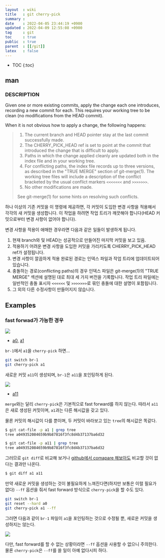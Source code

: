 ```yaml
---
layout  : wiki
title   : git cherry-pick
summary : 
date    : 2022-04-05 23:44:19 +0900
updated : 2022-04-09 12:55:08 +0900
tag     : git
toc     : true
public  : true
parent  : [[/git]]
latex   : false
---
```

* TOC
{:toc}

## man

### DESCRIPTION

>
Given one or more existing commits, apply the change each one introduces, recording a new commit for each. This requires your working tree to be clean (no modifications from the HEAD commit).
>
When it is not obvious how to apply a change, the following happens:
>
> 1. The current branch and HEAD pointer stay at the last commit successfully made.
> 2. The CHERRY_PICK_HEAD ref is set to point at the commit that introduced the change that is difficult to apply.
> 3. Paths in which the change applied cleanly are updated both in the index file and in your working tree.
> 4. For conflicting paths, the index file records up to three versions, as described in the "TRUE MERGE" section of git-merge(1). The working tree files will include a description of the conflict bracketed by the usual conflict markers `<<<<<<<` and `>>>>>>>`.
> 5. No other modifications are made.
>
> See git-merge(1) for some hints on resolving such conflicts.

하나 이상의 기존 커밋을 이 명령에 제공하면, 각 커밋이 도입한 변경 사항을 적용해서 각각의 새 커밋을 생성합니다. 이 작업을 하려면 작업 트리가 깨끗해야 합니다(HEAD 커밋으로부터 변경 사항이 없어야 합니다).

변경 사항을 적용이 애매한 경우라면 다음과 같은 일들이 발생하게 됩니다.

1. 현재 branch와 및 HEAD는 성공적으로 만들어진 마지막 커밋을 보고 있음.
2. 적용하기 어려운 변경 사항을 도입한 커밋을 가리키도록 CHERRY_PICK_HEAD ref가 설정됩니다.
3. 변경 사항이 깔끔하게 적용 완료된 경로는 인덱스 파일과 작업 트리에 업데이트되어 있습니다.
4. 충돌하는 경로(conflicting paths)의 경우 인덱스 파일은 git-merge(1)의 "TRUE MERGE" 섹션에 설명된 대로 최대 세 가지 버전을 기록합니다. 작업 트리 파일에는 일반적인 충돌 표시자 `<<<<<<` 및 `>>>>>>>`로 묶인 충돌에 대한 설명이 포함됩니다.
5. 그 외의 다른 수정사항이 만들어지지 않습니다.

## Examples

### fast forwad가 가능한 경우

![]( ./exam-00.svg)

- [a0]( https://github.com/johngrib/git-examples/commit/2601ac167a5b7f9ce8ebe8e9daa49c3aa1743510 ), [a1]( https://github.com/johngrib/git-examples/commit/11b3a50e929289ff2caa3a4c3ecef57bf890454c )

`br-1`에서 `a1`을 `cherry-pick` 하면...

```bash
git switch br-1
git cherry-pick a1
```

새로운 커밋 `a11`이 생성되며, `br-1`은 `a11`을 포인팅하게 된다.

![]( ./exam-01.svg)

- [a11]( https://github.com/johngrib/git-examples/commit/f3bde6a17dc094034fbe24327596f928d163d956 )

`merge`와는 달리 `cherry-pick`은 기본적으로 fast forward를 하지 않는다.
따라서 `a11`은 새로 생성된 커밋이며, `a1`과는 다른 해시값을 갖고 있다.

물론 커밋의 해시값이 다를 뿐이며, 두 커밋이 바라보고 있는 `tree`의 해시값은 똑같다.

```bash
$ git cat-file -p a1 | grep tree
tree a049352084659b9b87816f3fc8d4b37137ba6d32

$ git cat-file -p a11 | grep tree
tree a049352084659b9b87816f3fc8d4b37137ba6d32
```

그러므로 `git diff`로 비교해 보거나 [github에서 comapare 해보아도]( https://github.com/johngrib/git-examples/compare/f3bde6a..11b3a50 ) 비교할 것이 없다는 결과만 나온다.

```bash
$ git diff a1 a11

```

만약 새로운 커밋을 생성하는 것이 불필요하게 느껴진다면(하지만 보통은 이럴 필요가 없다) `--ff` 옵션을 줘서 fast forward 방식으로 `cherry-pick`을 할 수도 있다.

```bash
git switch br-1
git reset --hard a0
git cherry-pick a1 --ff
```

그러면 다음과 같이 `br-1` 파일이 `a1`을 포인팅하는 것으로 수정될 뿐, 새로운 커밋을 생성하지는 않는다.

![]( ./exam-01-ff.svg)

다만, fast forward를 할 수 없는 상황이라면 `--ff` 옵션을 사용할 수 없으니 주의한다.
물론 `cherry-pick`은 `--ff`를 쓸 일이 아예 없다시피 하다.
